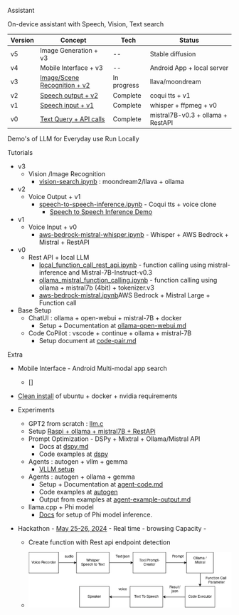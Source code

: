 Assistant

On-device assistant with Speech, Vision, Text search
 

| Version |Concept | Tech | Status |
|---|---|---|---|
|v5| Image Generation + v3 | -- | Stable diffusion | 
|v4| Mobile Interface + v3 | -- | Android App + local server | 
|v3| [Image/Scene Recognition + v2](assistant/assitant-tutorial.ipynb) | In progress | llava/moondream | 
|v2| [Speech output + v2](assistant/speech-to-speech-inference.py) | Complete | coqui tts + v1 | 
|v1| [Speech input + v1](assistant/voice_api_interface.py) | Complete | whisper + ffpmeg + v0 |
|v0|  [Text Query + API calls](assistant/api_interface.py)| Complete | mistral7B-v0.3 + ollama + RestAPI| 



Demo's of LLM for Everyday use Run Locally

Tutorials
- v3
    - Vision /Image Recognition
        - [vision-search.ipynb](tutorials/vision/vision-search.ipynb) : moondream2/llava + ollama
- v2
    - Voice Output + v1
        - [speech-to-speech-inference.ipynb](assistant/speech-to-speech-inference.ipynb) - Coqui tts + voice clone
            - [Speech to Speech Inference Demo](docs/demo-speech-to-speech-inference.md)
- v1
    - Voice Input + v0
        - [aws-bedrock-mistral-whisper.ipynb](tutorials/mistral/aws-bedrock-mistral-whisper.ipynb) - Whisper + AWS Bedrock + Mistral + RestAPI
- v0
    - Rest API + local LLM  
        - [local_function_call_rest_api.ipynb](tutorials/mistral/local_function_call_rest_api.ipynb) - function calling using mistral-inference and Mistral-7B-Instruct-v0.3
        - [ollama_mistral_function_calling.ipynb](tutorials/mistral/ollama_mistral_function_calling.ipynb) - function calling using ollama + mistral7b (4bit) + tokenizer.v3
        - [aws-bedrock-mistral.ipynb](tutorials/mistral/aws-bedrock-mistral.ipynb)AWS Bedrock + Mistral Large + Function call
- Base Setup
    - ChatUI  : ollama + open-webui + mistral-7B + docker
        - Setup + Documentation at [ollama-open-webui.md](docs/ollama-open-webui.md)
    - Code CoPilot : vscode + continue + ollama + mistral-7B
        - Setup document at [code-pair.md](docs/code-pair.md)

Extra 
 - Mobile Interface - Android Multi-modal app search
    - []
 - [Clean install](docs/clean-ubuntu-setup.md) of ubuntu + docker + nvidia requirements
 - Experiments
    - GPT2 from scratch : [llm.c](https://github.com/karpathy/llm.c/discussions/481) 
    - Setup [Raspi + ollama + mistral7B + RestAPi](tutorials/raspi/README.md)
    - Prompt Optimization - DSPy + Mixtral + Ollama/Mistral API
        - Docs at [dspy.md](docs/dspy.md)
        - Code examples at [dspy](tutorials/dspy)
    - Agents : autogen + vllm + gemma
        - [VLLM setup](docs/vllm.md) 
    - Agents : autogen + ollama + gemma
        - Setup + Documentation at [agent-code.md](docs/2024/agent-code.md) 
        - Code examples at [autogen](tutorials/autogen)
        - Output from examples at [agent-example-output.md](docs/2024/agent-example-output.md)
    - llama.cpp +  Phi model
        - [Docs](docs/llama-cpp.md) for setup of Phi model inference. 

- Hackathon - [May 25-26, 2024](docs/2024/hackathon-may-2024.md) - Real time - browsing Capacity  - 
    -   Create function with Rest api endpoint detection 

    - !["Speech to Speech"](docs/speech-inference.png "Speech to Sppech")

